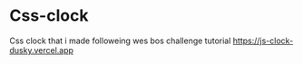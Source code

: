 # Css-clock
Css clock that i made followeing wes bos challenge tutorial
https://js-clock-dusky.vercel.app
